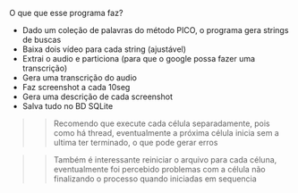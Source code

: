 O que que esse programa faz?
- Dado um coleção de palavras do método PICO, o programa gera strings de buscas
- Baixa dois vídeo para cada string (ajustável)
- Extrai o audio e particiona (para que o google possa fazer uma transcrição)
- Gera uma transcrição do audio
- Faz screenshot a cada 10seg
- Gera uma descrição de cada screenshot
- Salva tudo no BD SQLite

>> Recomendo que execute cada célula separadamente, pois como há thread, eventualmente a próxima célula inicia sem a ultima ter terminado, o que pode gerar erros

>> Também é interessante reiniciar o arquivo para cada céluna, eventualmente foi percebido problemas com a célula não finalizando o processo quando iniciadas em sequencia

